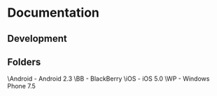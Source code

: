 # Documentation

## Development



## Folders

\Android - Android 2.3
\BB      - BlackBerry
\iOS     - iOS 5.0
\WP      - Windows Phone 7.5

